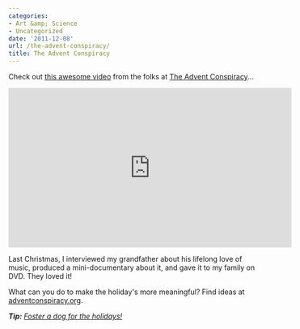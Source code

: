 ```yaml
---
categories:
- Art &amp; Science
- Uncategorized
date: '2011-12-08'
url: /the-advent-conspiracy/
title: The Advent Conspiracy
---
```


Check out <a href="http://vimeo.com/30556886">this awesome video</a> from the folks at <a href="http://www.adventconspiracy.org/">The Advent Conspiracy</a>...

<iframe class="alignc" src="https://player.vimeo.com/video/30556886?color=f9f2e0" width="560" height="315" frameborder="0" webkitAllowFullScreen mozallowfullscreen allowFullScreen></iframe>

Last Christmas, I interviewed my grandfather about his lifelong love of music, produced a mini-documentary about it, and gave it to my family on DVD. They loved it!

What can you do to make the holiday's more meaningful? Find ideas at <a href="http://www.adventconspiracy.org/">adventconspiracy.org</a>.

<em><strong>Tip:</strong> <a href="https://gomakethings.com/the-most-awesome-gift-in-the-history-of-the-universe/">Foster a dog for the holidays!</a></em>